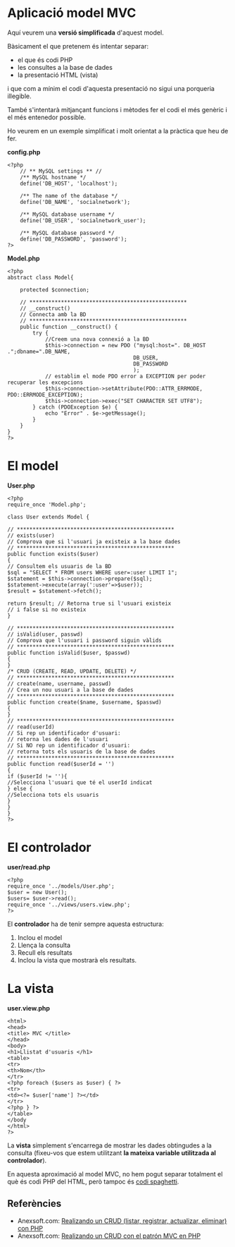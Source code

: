 <!-- notoc -->

# Aplicació model MVC

Aquí veurem una **versió simplificada** d'aquest model.

Bàsicament el que pretenem és intentar separar:
* el que és codi PHP
* les consultes a la base de dades
* la presentació HTML (vista)

i que com a mínim el codi d'aquesta presentació no sigui una porqueria illegible.

També s'intentarà mitjançant funcions i mètodes fer el codi el més genèric i el més entenedor possible.

Ho veurem en un exemple simplificat i molt orientat a la pràctica que heu de fer.

**config.php**

```php+lineNumbers:true
<?php
    // ** MySQL settings ** //
    /** MySQL hostname */
    define('DB_HOST', 'localhost');
    
    /** The name of the database */
    define('DB_NAME', 'socialnetwork');
    
    /** MySQL database username */
    define('DB_USER', 'socialnetwork_user');
    
    /** MySQL database password */
    define('DB_PASSWORD', 'password');
?>
```

**Model.php**

```php+lineNumbers:true
<?php
abstract class Model{

    protected $connection;
    
    // **************************************************
    // __construct()
    // Connecta amb la BD
    // **************************************************
    public function __construct() {
        try {
            //Creem una nova connexió a la BD
            $this->connection = new PDO ("mysql:host=". DB_HOST .";dbname=".DB_NAME,
                                        DB_USER,
                                        DB_PASSWORD
                                        );
            // establim el mode PDO error a EXCEPTION per poder recuperar les excepcions
            $this->connection->setAttribute(PDO::ATTR_ERRMODE, PDO::ERRMODE_EXCEPTION);
            $this->connection->exec("SET CHARACTER SET UTF8");
        } catch (PDOException $e) {
            echo "Error" . $e->getMessage();
        }
    }
}
?>
```

# El model

**User.php**

```php+lineNumbers:true
<?php
require_once 'Model.php';

class User extends Model {

// **************************************************
// exists(user)
// Comprova que si l'usuari ja existeix a la base dades
// **************************************************
public function exists($user)
{
// Consultem els usuaris de la BD
$sql = "SELECT * FROM users WHERE user=:user LIMIT 1";
$statement = $this->connection->prepare($sql);
$statement->execute(array(':user'=>$user));
$result = $statement->fetch();

return $result; // Retorna true si l'usuari existeix
// i false si no existeix
}

// **************************************************
// isValid(user, passwd)
// Comprova que l'usuari i password siguin vàlids
// **************************************************
public function isValid($user, $passwd)
{
}
/* CRUD (CREATE, READ, UPDATE, DELETE) */
// **************************************************
// create(name, username, passwd)
// Crea un nou usuari a la base de dades
// **************************************************
public function create($name, $username, $passwd)
{
}
// **************************************************
// read(userId)
// Si rep un identificador d'usuari:
// retorna les dades de l'usuari
// Si NO rep un identificador d'usuari:
// retorna tots els usuaris de la base de dades
// **************************************************
public function read($userId = '')
{
if ($userId != ''){
//Selecciona l'usuari que té el userId indicat
} else {
//Selecciona tots els usuaris
}
}
}
?>
```

# El controlador

**user/read.php**

```php+lineNumbers:true
<?php
require_once '../models/User.php';
$user = new User();
$users= $user->read();
require_once '../views/users.view.php';
?>
```

El **controlador** ha de tenir sempre aquesta estructura:
1. Inclou el model
2. Llença la consulta
3. Recull els resultats
4. Inclou la vista que mostrarà els resultats.

# La vista

**user.view.php**

```xml+lineNumbers:true
<html>
<head>
<title> MVC </title>
</head>
<body>
<h1>Llistat d'usuaris </h1>
<table>
<tr>
<th>Nom</th>
</tr>
<?php foreach ($users as $user) { ?>
<tr>
<td><?= $user['name'] ?></td>
</tr>
<?php } ?>
</table>
</body
</html>
?>
```
La **vista** simplement s'encarrega de mostrar les dades obtingudes a la consulta (fixeu-vos que estem utilitzant **la mateixa variable utilitzada al controlador**).

En aquesta aproximació al model MVC, no hem pogut separar totalment el què és codi PHP del HTML, però tampoc és [codi spaghetti](https://ca.wikipedia.org/wiki/Codi_spaghetti).


## Referències

* Anexsoft.com: [Realizando un CRUD (listar, registrar, actualizar, eliminar) con PHP](http://anexsoft.com/p/57/realizando-un-crud-listar-registrar-actualizar-eliminar-con-php)
* Anexsoft.com: [Realizando un CRUD con el patrón MVC en PHP](http://anexsoft.com/p/61/realizando-un-crud-con-el-patron-mvc-en-php)